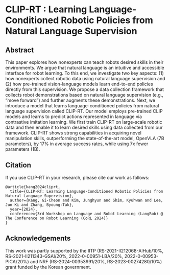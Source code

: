 # CLIP-RT : Learning Language-Conditioned Robotic Policies from Natural Language Supervision

## Abstract
This paper explores how nonexperts can teach robots desired skills in their environments. We argue that natural language is an intuitive and accessible interface for robot learning. To this end, we investigate two key aspects: (1) how nonexperts collect robotic data using natural language supervision and (2) how pre-trained vision-language models learn end-to-end policies directly from this supervision. We propose a data collection framework that collects robot demonstrations based on natural language supervision (e.g., “move forward”) and further augments these demonstrations. Next, we introduce a model that learns language-conditioned policies from natural language supervision called CLIP-RT. Our model employs pre-trained CLIP models and learns to predict actions represented in language via contrastive imitation learning. We first train CLIP-RT on large-scale robotic data and then enable it to learn desired skills using data collected from our framework. CLIP-RT shows strong capabilities in acquiring novel manipulation skills, outperforming the state-of-the-art model, OpenVLA (7B parameters), by 17% in average success rates, while using 7x fewer parameters (1B).

## Citation
If you use CLIP-RT in your research, please cite our work as follows:
```
@article{kang2024cliprt,
  title={CLIP-RT: Learning Language-Conditioned Robotic Policies from Natural Language Supervision},
  author={Kang, Gi-Cheon and Kim, Junghyun and Shim, Kyuhwan and Lee, Jun Ki and Zhang, Byoung-Tak},
  year={2024},
  conference={3rd Workshop on Language and Robot Learning (LangRob) @ The Conference on Robot Learning (CoRL 2024)}
}
```
## Acknowledgements
This work was partly supported by the IITP (RS-2021-II212068-AIHub/10%, RS-2021-II211343-GSAI/20%, 2022-0-00951-LBA/20%, 2022-0-00953-PICA/20%) and NRF (RS-2024-00353991/20%, RS-2023-00274280/10%) grant funded by the Korean government.
